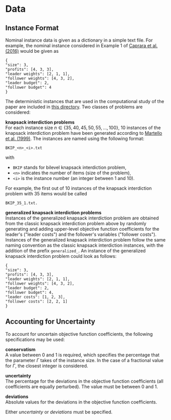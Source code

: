 # Data

## Instance Format  
Nominal instance data is given as a dictionary in a simple text file. For example, the nominal instance considered in Example 1 of [Caprara et al. (2016)](https://pubsonline.informs.org/doi/10.1287/ijoc.2015.0676) would be given as

```
{  
"size": 3,  
"profits": [4, 3, 3],  
"leader weights": [2, 1, 1],  
"follower weights": [4, 3, 2],  
"leader budget": 2,  
"follower budget": 4  
}
```

The deterministic instances that are used in the computational study of the paper are included in [this directory](./). Two classes of problems are considered:

**knapsack interdiction problems**  
For each instance size $n \in \{35, 40, 45, 50, 55, \dots, 100\}$, 10 instances of the knapsack interdiction problem have been generated according to [Martello et al. (1999)](https://pubsonline.informs.org/doi/10.1287/mnsc.45.3.414). The instances are named using the following format:

```
BKIP_<n>_<i>.txt
```

with
- `BKIP` stands for bilevel knapsack interdiction problem,  
- `<n>` indicates the number of items (size of the problem),  
- `<i>` is the instance number (an integer between 1 and 10).  

For example, the first out of 10 instances of the knapsack interdiction problem with 35 items would be called

```
BKIP_35_1.txt.
```  

**generalized knapsack interdiction problems**  
Instances of the generalized knapsack interdiction problem are obtained from the classic knapsack interdiction problem above by randomly generating and adding upper-level objective function coefficients for the leader's ("leader costs") and the follower's variables ("follower costs"). Instances of the generalized knapsack interdiction problem follow the same naming convention as the classic knapsack interdiction instances, with the addition of the prefix `generalized_`. An instance of the generalized knapsack interdiction problem could look as follows:

```
{  
"size": 3,  
"profits": [4, 3, 3],  
"leader weights": [2, 1, 1],  
"follower weights": [4, 3, 2],  
"leader budget": 2,  
"follower budget": 4,
"leader costs": [1, 2, 3],  
"follower costs": [2, 2, 1]  
}
```

## Accounting for Uncertainty
To account for uncertain objective function coefficients, the following specifications may be used:

**conservatism**  
A value between 0 and 1 is required, which specifies the percentage that the parameter $\Gamma$ takes of the instance size. In the case of a fractional value for $\Gamma$, the closest integer is considered.

**uncertainty**  
The percentage for the deviations in the objective function coefficients (all coefficients are equally perturbed). The value must be between 0 and 1.

**deviations**  
Absolute values for the deviations in the objective function coefficients.

Either _uncertainty_ or _deviations_ must be specified.